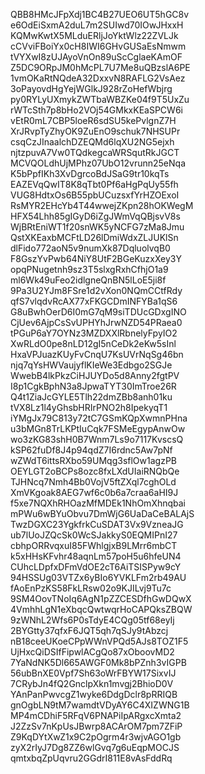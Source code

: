 QBB8HMcJFpXdj1BC4B27UEO6UT5hGC8v
e6OdEiSxmA2duL7m2SUIwd70IOwJHxxH
KQMwKwtX5MLduERljJoYktWlz22ZVLJk
cCVviFBoiYx0cH8IWI6GHvGUSaEsNmwm
tVYXwI8zUJAyoVnOn89uScCglaeKAmOF
Z5DC9ORpJM0hMcPL7U7Me8uQBzslA6PE
1vmOKaRtNQdeA32DxxvN8RAFLG2VsAez
3oPayovdHgYejWGlkJ928rZoHefWbjrg
py0RYLyUXmykZWTbaWBZKe04f9T5UxZu
rWTcSth7p8bHo2VOj54GMkxKEaSPCW6i
vEtR0mL7CBP5loeR6sdSU5kePvlgnZ7H
XrJRvpTyZhyOK9ZuEnO9schuk7NHSUPr
csqCzJInaalchDZEQMd6lqXU2NG5ejxh
njtzpuvA7Vw0TQdkegcaWRSqutRkJGCT
MCVQOLdhUjMPhz07UbO12vrunn25eNqa
K5bPpfIKh3XvDgrcoBdJSaG9tr10kqTs
EAZEVqQwIT8K8qTbt0Pf6aHgPqUy55fh
VUG8HdtxOs6B55pbUCuzsxfYrHZOExoI
RsMYR2EHcYb4T44wwejZKpn28hOKWegM
HFX54Lhh85gIGyD6iZgJWmVqQBjsvV8s
WjBRtEniWT1f20snWK5yNCFG7zMa8Jmu
QstXKEaxbMCFtLD26lDmiWdxZLJUKlSn
dlFido772aoN5v9numXk87DqluolvqB0
F8GszYvPwb64NiY8UtF2BGeKuzxXey3Y
opqPNugetnh9sz3T5slxgRxhCfhjO1a9
ml6Wk49uFeo2idlgneQnBN5lLoE5ji8f
9Pa3U2YJm8FSre1d2vXon0NQmCCtfRdy
qfS7vlqdvRcAX77xFKGCDmINFYBa1qS6
G8uBwhOerD6I0mG7qM9siTDUcGDxgINO
CjUev6AjpCsSvUPHYhJrwNZD54PRaea0
tPGuP6aY7OYNz3MZDXXlRbnelyFpyIO2
XwRLdO0pe8nLD12gI5nCeDk2eKw5sInl
HxaVPJuazKUyFvCnqU7KsUVrNqSg46bn
njq7qYsHWVaujyflKIeWe3Edbgo2SGJe
WwebB4lkPkzCiHJUYDo5d8Anny2fgtPV
I8p1CgkBphN3a8JpwaTYT30ImTroe26R
Q4t1ZiaJcGYLE5Tlh22dmZBb8anh01ku
tVX8Lz1l4yGhsbHRIrPNO2h8IpekyqT1
iYMgJx79C813y72tC7GSmKQpXwmnPHna
u3bMGn8TrLKPtIuCqk7FSMeEgypAnwOw
wo3zKG83shH0B7Wnm7Ls9o7117KvscsQ
kSP62fuDf8J4p94qdZ7I6rdnc5Aw7pNf
wZWdT6ittsRXbo59UMqg3sflOw1agzPB
OEYLGT2oBCPs8ozc8fxLXdUIaiRNQbQe
TJHNcq7Nmh4Bb0VojV5ftZXql7cghOLd
XmVKgoak8AEG7wf6c0b6a7craa6aHI9J
f5xe7NQXhRHOazMfMDEk1NhOmXhnqbai
mPWu6wBYuObvu7DmWjG6UaDaCeBALAjS
TwzDGXC23YgkfrkCuSDAT3Vx9VzneaJG
ub7lUoJZQcSk0WcSJakkyS0EQMIPnI27
cbhpORRvqxuI85FWhlgjxB9LMrr6mbCT
k5xHHsKFvhr48aqnLm57poH5u6hfeUN4
CUhcLDpfxDFmVdOE2cT6AiTSISPyw9cY
94HSSUg03VTZx6yBIo6YVKLFm2rb49AU
fAoEnPzKS58FkLRsw02o9KJILvj9Tu7c
9SM4OovTNoIq6AgN1pZZCESDfhGwDQwX
4VmhhLgN1eXbqcQwtwqrHoCAPQksZBQW
9zWNhL2Wfs6P0sTdyE4CQg05tf68eyIj
2BYGtty37qfxF6JQT5qh7qSJy9tAbzcj
nB18ceeUKoeCPpWWnVPQd5AJs8TOZ1F5
UjHxcQiDSIfFipwlACgQo87xOboovMD2
7YaNdNK5Dl665AWGF0Mk8bPZnh3vIGPB
56ubBnXE0Vpf7Sh63oWrFBYW17SixvIJ
7CRybJn4fQ2GnclpXkn1mvgj2BhioD0V
YAnPanPwvcgZ1wyke6DdgDclr8pRRIQB
gnOgbLN9tM7wamdtVDyAY6C4XIZWNG1B
MP4mCDhiF5RFqV6PNAPiIpARgxcXmta2
J2ZzSv7nKpUsJBwrp8ACArOM7pm7ZFiP
Z9KqDYtXwZ1x9C2pOgrm4r3wjvAGO1gb
zyX2rIyJ7Dg8ZZ6wlGvq7g6uEqpMOCJS
qmtxbqZpUqvru2GGdrI811E8vAsFddRq
